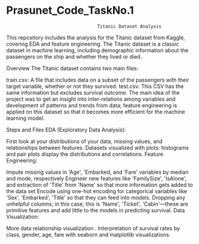 # Prasunet_Code_TaskNo.1

                                      Titanic Dataset Analysis 

This repository includes the analysis for the Titanic dataset from Kaggle, covering EDA and feature engineering. The Titanic dataset is a classic dataset in machine learning, including demographic information about the passengers on the ship and whether they lived or died.

Overview
The Titanic dataset contains two main files:

train.csv: A file that includes data on a subset of the passengers with their target variable, whether or not they survived.
test.csv: This CSV has the same information but excludes survival outcome. 
The main idea of the project was to get an insight into inter-relations among variables and development of patterns and trends from data; feature engineering is applied on this dataset so that it becomes more efficient for the machine learning model.

Steps and Files
EDA (Exploratory Data Analysis):

First look at your distributions of your data, missing values, and relationships between features.
Datasets visualized with plots: histograms and pair plots display the distributions and correlations.
Feature Engineering:

Impute missing values in 'Age', 'Embarked, and 'Fare' variables by median and mode, respectively
Engineer new features like 'FamilySize', 'IsAlone', and extraction of 'Title' from 'Name' so that more information gets added to the data set
Encode using one-hot encoding for categorical variables like 'Sex', 'Embarked', 'Title' so that they can feed into models.
Dropping any unhelpful columns; in this case, this is 'Name', 'Ticket', 'Cabin'—these are primitive features and add little to the models in predicting survival. 
Data Visualization:

More data relationship visualization .
Interpretation of survival rates by class, gender, age, fare with seaborn and matplotlib visualizations.
